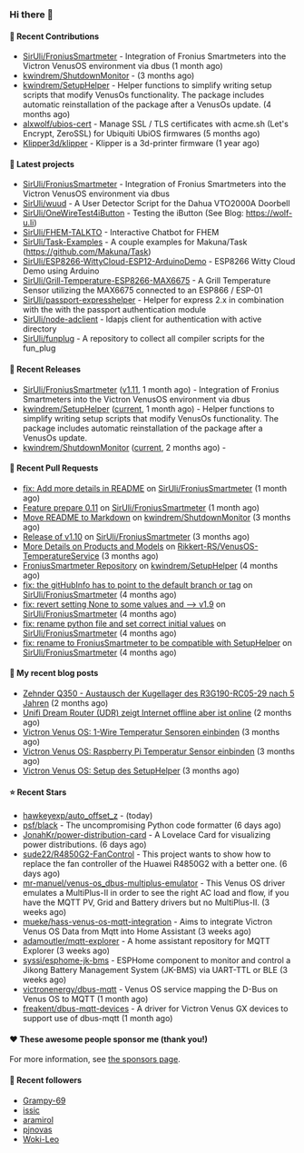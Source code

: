 ### Hi there 👋

#### 👷 Recent Contributions

- [SirUli/FroniusSmartmeter](https://github.com/SirUli/FroniusSmartmeter) - Integration of Fronius Smartmeters into the Victron VenusOS environment via dbus (1 month ago)
- [kwindrem/ShutdownMonitor](https://github.com/kwindrem/ShutdownMonitor) -  (3 months ago)
- [kwindrem/SetupHelper](https://github.com/kwindrem/SetupHelper) - Helper functions to simplify writing setup scripts that modify VenusOs functionality. The package includes automatic reinstallation of the package after a VenusOs update. (4 months ago)
- [alxwolf/ubios-cert](https://github.com/alxwolf/ubios-cert) - Manage SSL / TLS certificates with acme.sh (Let&#39;s Encrypt, ZeroSSL) for Ubiquiti UbiOS firmwares (5 months ago)
- [Klipper3d/klipper](https://github.com/Klipper3d/klipper) - Klipper is a 3d-printer firmware (1 year ago)

#### 🌱 Latest projects

- [SirUli/FroniusSmartmeter](https://github.com/SirUli/FroniusSmartmeter) - Integration of Fronius Smartmeters into the Victron VenusOS environment via dbus
- [SirUli/wuud](https://github.com/SirUli/wuud) - A User Detector Script for the Dahua VTO2000A Doorbell
- [SirUli/OneWireTest4iButton](https://github.com/SirUli/OneWireTest4iButton) - Testing the iButton (See Blog: https://wolf-u.li)
- [SirUli/FHEM-TALKTO](https://github.com/SirUli/FHEM-TALKTO) - Interactive Chatbot for FHEM
- [SirUli/Task-Examples](https://github.com/SirUli/Task-Examples) - A couple examples for Makuna/Task (https://github.com/Makuna/Task)
- [SirUli/ESP8266-WittyCloud-ESP12-ArduinoDemo](https://github.com/SirUli/ESP8266-WittyCloud-ESP12-ArduinoDemo) - ESP8266 Witty Cloud Demo using Arduino
- [SirUli/Grill-Temperature-ESP8266-MAX6675](https://github.com/SirUli/Grill-Temperature-ESP8266-MAX6675) - A Grill Temperature Sensor utilizing the MAX6675 connected to an ESP866 / ESP-01
- [SirUli/passport-expresshelper](https://github.com/SirUli/passport-expresshelper) - Helper for express 2.x in combination with the with the passport authentication module
- [SirUli/node-adclient](https://github.com/SirUli/node-adclient) - ldapjs client for authentication with active directory
- [SirUli/funplug](https://github.com/SirUli/funplug) - A repository to collect all compiler scripts for the fun_plug

#### 🔭 Recent Releases

- [SirUli/FroniusSmartmeter](https://github.com/SirUli/FroniusSmartmeter) ([v1.11](https://github.com/SirUli/FroniusSmartmeter/releases/tag/v1.11), 1 month ago) - Integration of Fronius Smartmeters into the Victron VenusOS environment via dbus
- [kwindrem/SetupHelper](https://github.com/kwindrem/SetupHelper) ([current](https://github.com/kwindrem/SetupHelper/releases/tag/current), 1 month ago) - Helper functions to simplify writing setup scripts that modify VenusOs functionality. The package includes automatic reinstallation of the package after a VenusOs update.
- [kwindrem/ShutdownMonitor](https://github.com/kwindrem/ShutdownMonitor) ([current](https://github.com/kwindrem/ShutdownMonitor/releases/tag/current), 2 months ago) - 

#### 🔨 Recent Pull Requests

- [fix: Add more details in README](https://github.com/SirUli/FroniusSmartmeter/pull/12) on [SirUli/FroniusSmartmeter](https://github.com/SirUli/FroniusSmartmeter) (1 month ago)
- [Feature prepare 0.11](https://github.com/SirUli/FroniusSmartmeter/pull/11) on [SirUli/FroniusSmartmeter](https://github.com/SirUli/FroniusSmartmeter) (1 month ago)
- [Move README to Markdown](https://github.com/kwindrem/ShutdownMonitor/pull/3) on [kwindrem/ShutdownMonitor](https://github.com/kwindrem/ShutdownMonitor) (3 months ago)
- [Release of v1.10](https://github.com/SirUli/FroniusSmartmeter/pull/7) on [SirUli/FroniusSmartmeter](https://github.com/SirUli/FroniusSmartmeter) (3 months ago)
- [More Details on Products and Models](https://github.com/Rikkert-RS/VenusOS-TemperatureService/pull/2) on [Rikkert-RS/VenusOS-TemperatureService](https://github.com/Rikkert-RS/VenusOS-TemperatureService) (3 months ago)
- [FroniusSmartmeter Repository](https://github.com/kwindrem/SetupHelper/pull/31) on [kwindrem/SetupHelper](https://github.com/kwindrem/SetupHelper) (4 months ago)
- [fix: the gitHubInfo has to point to the default branch or tag](https://github.com/SirUli/FroniusSmartmeter/pull/4) on [SirUli/FroniusSmartmeter](https://github.com/SirUli/FroniusSmartmeter) (4 months ago)
- [fix: revert setting None to some values and --&gt; v1.9](https://github.com/SirUli/FroniusSmartmeter/pull/3) on [SirUli/FroniusSmartmeter](https://github.com/SirUli/FroniusSmartmeter) (4 months ago)
- [fix: rename python file and set correct initial values](https://github.com/SirUli/FroniusSmartmeter/pull/2) on [SirUli/FroniusSmartmeter](https://github.com/SirUli/FroniusSmartmeter) (4 months ago)
- [fix: rename to FroniusSmartmeter to be compatible with SetupHelper](https://github.com/SirUli/FroniusSmartmeter/pull/1) on [SirUli/FroniusSmartmeter](https://github.com/SirUli/FroniusSmartmeter) (4 months ago)

#### 📜 My recent blog posts

- [Zehnder Q350 - Austausch der Kugellager des R3G190-RC05-29 nach 5 Jahren](https://wolf-u.li/zehnder-q350-kugellager-tausch/) (2 months ago)
- [Unifi Dream Router (UDR) zeigt Internet offline aber ist online](https://wolf-u.li/unifi-dream-router-udr-zeigt-internet-offline-aber-ist-online/) (2 months ago)
- [Victron Venus OS: 1-Wire Temperatur Sensoren einbinden](https://wolf-u.li/victron-venus-os-1-wire-temperatur-sensoren-einbinden/) (3 months ago)
- [Victron Venus OS: Raspberry Pi Temperatur Sensor einbinden](https://wolf-u.li/victron-venus-os-raspberry-pi-cpu-temperatur-sensor-einbinden/) (3 months ago)
- [Victron Venus OS: Setup des SetupHelper](https://wolf-u.li/victron-venus-os-setup-des-setuphelper/) (3 months ago)

#### ⭐ Recent Stars

- [hawkeyexp/auto_offset_z](https://github.com/hawkeyexp/auto_offset_z) -  (today)
- [psf/black](https://github.com/psf/black) - The uncompromising Python code formatter (6 days ago)
- [JonahKr/power-distribution-card](https://github.com/JonahKr/power-distribution-card) - A Lovelace Card for visualizing power distributions. (6 days ago)
- [sude22/R4850G2-FanControl](https://github.com/sude22/R4850G2-FanControl) - This project wants to show how to replace the fan controller of the Huawei R4850G2 with a better one. (6 days ago)
- [mr-manuel/venus-os_dbus-multiplus-emulator](https://github.com/mr-manuel/venus-os_dbus-multiplus-emulator) - This Venus OS driver emulates a MultiPlus-II in order to see the right AC load and flow, if you have the MQTT PV, Grid and Battery drivers but no MultiPlus-II. (3 weeks ago)
- [mueke/hass-venus-os-mqtt-integration](https://github.com/mueke/hass-venus-os-mqtt-integration) - Aims to integrate Victron Venus OS Data from Mqtt into Home Assistant  (3 weeks ago)
- [adamoutler/mqtt-explorer](https://github.com/adamoutler/mqtt-explorer) - A home assistant repository for MQTT Explorer (3 weeks ago)
- [syssi/esphome-jk-bms](https://github.com/syssi/esphome-jk-bms) - ESPHome component to monitor and control a Jikong Battery Management System (JK-BMS) via UART-TTL or BLE (3 weeks ago)
- [victronenergy/dbus-mqtt](https://github.com/victronenergy/dbus-mqtt) - Venus OS service mapping the D-Bus on Venus OS to MQTT (1 month ago)
- [freakent/dbus-mqtt-devices](https://github.com/freakent/dbus-mqtt-devices) - A driver for Victron Venus GX devices to support use of dbus-mqtt (1 month ago)

#### ❤️ These awesome people sponsor me (thank you!)


For more information, see [the sponsors page](https://github.com/sponsors/SirUli/).

#### 👯 Recent followers

- [Grampy-69](https://github.com/Grampy-69)
- [issic](https://github.com/issic)
- [aramirol](https://github.com/aramirol)
- [pjnovas](https://github.com/pjnovas)
- [Woki-Leo](https://github.com/Woki-Leo)

